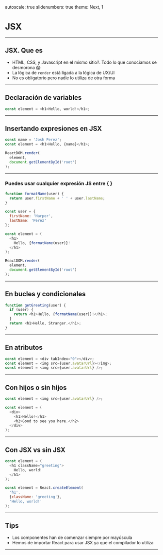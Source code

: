autoscale: true
slidenumbers: true
theme: Next, 1

# JSX

---

## JSX. Que es

- HTML, CSS, y Javascript en el mismo sitio?. Todo lo que conociamos se desmorona 😱
- La lógica de `render` está ligada a la lógica de UX/UI
- No es obligatorio pero nadie lo utiliza de otra forma

---

## Declaración de variables
  
```javascript
const element = <h1>Hello, world!</h1>;
```

---

## Insertando expresiones en JSX

```javascript
const name = 'Josh Perez';
const element = <h1>Hello, {name}</h1>;

ReactDOM.render(
  element,
  document.getElementById('root')
);
```

---

### Puedes usar cualquier expresión JS entre { }

```javascript
function formatName(user) {
  return user.firstName + ' ' + user.lastName;
}

const user = {
  firstName: 'Harper',
  lastName: 'Perez'
};

const element = (
  <h1>
    Hello, {formatName(user)}!
  </h1>
);

ReactDOM.render(
  element,
  document.getElementById('root')
);
```

---

## En bucles y condicionales

```javascript
function getGreeting(user) {
  if (user) {
    return <h1>Hello, {formatName(user)}!</h1>;
  }
  return <h1>Hello, Stranger.</h1>;
}
```

---

## En atributos

```javascript
const element = <div tabIndex="0"></div>;
const element = <img src={user.avatarUrl}></img>;
const element = <img src={user.avatarUrl} />;
```

--- 

## Con hijos o sin hijos

```javascript
const element = <img src={user.avatarUrl} />;

const element = (
  <div>
    <h1>Hello!</h1>
    <h2>Good to see you here.</h2>
  </div>
);
```

---

## Con JSX vs sin JSX

```javascript
const element = (
  <h1 className="greeting">
    Hello, world!
  </h1>
);
```

```javascript
const element = React.createElement(
  'h1',
  {className: 'greeting'},
  'Hello, world!'
);
```

---

## Tips
- Los componentes han de comenzar siempre por mayúscula
- Hemos de importar React para usar JSX ya que el compilador lo utiliza

---